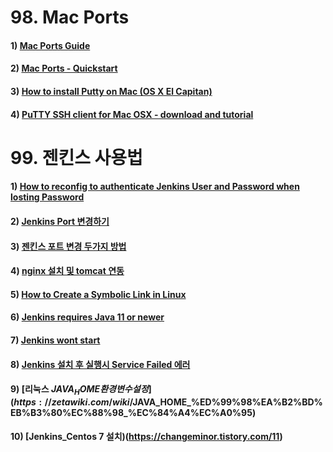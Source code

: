 
# 98. Mac Ports

#### 1) [Mac Ports Guide](https://guide.macports.org/)
#### 2) [Mac Ports - Quickstart](https://www.macports.org/install.php#pkg)
#### 3) [How to install Putty on Mac (OS X El Capitan)](https://onvinetech.wordpress.com/2016/01/26/49/)
#### 4) [PuTTY SSH client for Mac OSX - download and tutorial](https://www.ssh.com/academy/ssh/putty/mac)



# 99. 젠킨스 사용법

#### 1) [How to reconfig to authenticate Jenkins User and Password when losting Password](https://bosungtea9416.tistory.com/entry/Jenkins-%EC%82%AC%EC%9A%A9%EC%9E%90-%EC%95%94%ED%98%B8-%EC%9E%8A%EC%96%B4%EB%B2%84%EB%A0%B8%EC%9D%84-%EB%95%8C-%EC%9E%AC%EC%84%A4%EC%A0%95%ED%95%98%EA%B8%B0)
#### 2) [Jenkins Port 변경하기](https://jojoldu.tistory.com/354)
#### 3) [젠킨스 포트 변경 두가지 방법](https://jeeu147.tistory.com/109)
#### 4) [nginx 설치 및 tomcat 연동](https://yoursyun.tistory.com/entry/nginx-%EC%84%A4%EC%B9%98-%EB%B0%8F-tomcat-%EC%97%B0%EB%8F%99)
#### 5) [How to Create a Symbolic Link in Linux](https://www.freecodecamp.org/news/linux-ln-how-to-create-a-symbolic-link-in-linux-example-bash-command/)
#### 6) [Jenkins requires Java 11 or newer](https://www.jenkins.io/blog/2022/06/28/require-java-11/)
#### 7) [Jenkins wont start](https://stackoverflow.com/questions/73934693/jenkins-wont-start)
#### 8) [Jenkins 설치 후 실행시 Service Failed 에러](https://nowod.tistory.com/9)
#### 9) [리눅스 $JAVA_HOME 환경변수 설정](https://zetawiki.com/wiki/%EB%A6%AC%EB%88%85%EC%8A%A4_$JAVA_HOME_%ED%99%98%EA%B2%BD%EB%B3%80%EC%88%98_%EC%84%A4%EC%A0%95)
#### 10) [Jenkins_Centos 7 설치)(https://changeminor.tistory.com/11)

